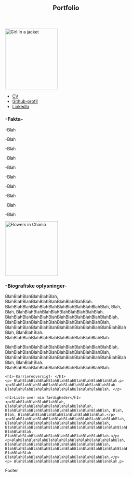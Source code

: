 
<!DOCTYPE html>
<html lang="en">
<head>
<title>CSS Template</title>
<meta charset="utf-8">
<meta name="viewport" content="width=device-width, initial-scale=1">
<style>
* {
  box-sizing: border-box;
}

body {
  font-family: Times New Roman;
}

/* Style the header */
header {
  background-color:hsl(221, 54%, 26%);
  padding: 15px;
  text-align: center;
  font-size: 35px;
  color:white;
}



/* Create two columns/boxes that floats next to each other */
nav {
  float: left;
  width: 23%;
  height: 900px;
  background: hsl(221, 30%, 80%);
  padding: 15px;
}

/* Style the list inside the menu */
nav ul {
  list-style-type: none;
  padding: 0;
}

img {
  width: 100%;
}

article {
  float: left;
  padding: 20px;
  width: 75%;
  background-color: hsl(221, 38%, 97%);
  height: 900px; 
}

/* Clear floats after the columns */
section::after {
  content: "";
  display: table;
  clear: both;
}

/* Style the footer */
footer {
  background-color: hsl(221, 87%, 12%);
  padding: 10px;
  text-align: center;
  color: white;
}

/* Responsive layout - makes the two columns/boxes stack on top of each other instead of next to each other, on small screens */
@media (max-width: 600px) {
  nav, article {
    width: 100%;
    height: auto;
  }
}
</style>
</head>
<body>



<header>
  <h2>Portfolio</h2>
</header>

<section>
  <nav>
  <img src="img_girl.jpg" alt="Girl in a jacket" style="width:175px;height:200px;">
    <ul>
      <li><a href="file:///C:/Users/tanshr/Documents/Tanu%20files/CV.html">CV</a></li>
      <li><a href="https://github.com/lazyonly4u">Github-profil</a></li>
      <li><a href="https://linkedin.com/in/tanushree-shrestha-790824303/">LinkedIn</a></li>
    </ul>
    <h1>-Fakta- </h1>
    <p>-Blah </p>
    <p>-Blah </p>
    <p>-Blah </p>
    <p>-Blah </p>
    <p>-Blah </p>
    <p>-Blah </p>
    <p>-Blah </p>
    <p>-Blah </p>
    <p>-Blah </p>
    <p>-Blah </p>
    <img src="img_chania.jpg" alt="Flowers in Chania" style="width:175px;height:180px;">
  </nav>
  
  <article>
    <h1>-Biografiske oplysninger-</h1>
    <p>BlahBlahBlahBlahBlahBlah, BlahBlahBlahBlahBlahBlahBlahBlahBlahBlah. BlahBlahBlahBlahBlahBlahBlahBlahBlahBlahBlahBlah, Blah, Blah, BlahBlahBlahBlahBlahBlahBlahBlahBlahBlah. BlahBlahBlahBlahBlahBlahBlahBlahBlahBlahBlahBlahBlah, BlahBlahBlahBlahBlahBlahBlahBlahBlahBlahBlahBlah, BlahBlahBlahBlahBlahBlahBlahBlahBlahBlahBlahBlahBlahBlahBlah, BlahBlahBlah. BlahBlahBlahBlahBlahBlahBlahBlahBlahBlahBlahBlah.</p>
    <p>BlahBlahBlahBlahBlahBlahBlahBlahBlahBlahBlahBlahBlah, BlahBlahBlahBlahBlahBlahBlahBlahBlahBlahBlahBlah, BlahBlahBlahBlahBlahBlahBlahBlahBlahBlahBlahBlahBlahBlahBlah, BlahBlahBlah. BlahBlahBlahBlahBlahBlahBlahBlahBlahBlahBlahBlah.</p>
    
    <h1>-Karriereoversigt- </h1>
    <p> BlahBlahBlahBlahBlahBlahBlahBlahBlahBlahBlahBlah.p>
    <p>BlahBlahBlahBlahBlahBlahBlahBlahBlahBlahBlahBlah. BlahBlahBlahBlahBlahBlahBlahBlahBlahBlahBlahBlah. </p>
    
    <h1>Liste over min færdigheder</h1>
    <p>BlahBlahBlahBlahBlahBlah, BlahBlahBlahBlahBlahBlahBlahBlahBlahBlah. BlahBlahBlahBlahBlahBlahBlahBlahBlahBlahBlahBlah, Blah, Blah, BlahBlahBlahBlahBlahBlahBlahBlahBlahBlah.</p> <p>BlahBlahBlahBlahBlahBlahBlahBlahBlahBlahBlahBlahBlah, BlahBlahBlahBlahBlahBlahBlahBlahBlahBlahBlahBlah, BlahBlahBlahBlahBlahBlahBlahBlahBlahBlahBlahBlahBlahBlahBlah, BlahBlahBlah. BlahBlahBlahBlahBlahBlahBlahBlahBlahBlahBlahBlah.</p>
    <p>BlahBlahBlahBlahBlahBlahBlahBlahBlahBlahBlahBlahBlah, BlahBlahBlahBlahBlahBlahBlahBlahBlahBlahBlahBlah, BlahBlahBlahBlahBlahBlahBlahBlahBlahBlahBlahBlahBlahBlahBlah, BlahBlahBlah. BlahBlahBlahBlahBlahBlahBlahBlahBlahBlahBlahBlah.</p>
    <p> BlahBlahBlahBlahBlahBlahBlahBlahBlahBlahBlahBlah.p>
    
  </article>
</section>

<footer>
  <p>Footer</p>
</footer>

</body>
</html>
